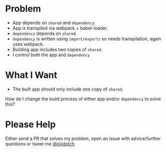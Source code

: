 # Problem

* App depends on `shared` and `dependency`.
* App is transpiled via webpack + babel-loader.
* `dependency` depends on `shared`.
* `dependency` is written using `import/exports` so needs transpilation, again uses webpack.
* Building app includes two copies of `shared`.
* I control both the app and `dependency`

# What I Want

* The built app should only include one copy of `shared`.

How do I change the build process of either app and/or `dependency` to solve this?


# Please Help

Either send a PR that solves my problem, open an issue with advice/further questions
or tweet me [@ojiidotch](http://twitter.com/ojiidotch)

